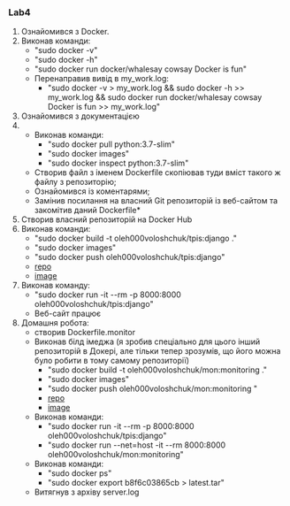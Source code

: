 ### Lab4
1. Ознайомився з Docker.
2. Виконав команди:
    - "sudo docker -v"
    - "sudo docker -h"
    - "sudo docker run docker/whalesay cowsay Docker is fun"
    - Перенаправив вивід в my_work.log:
        - "sudo docker -v > my_work.log && sudo docker -h >> my_work.log && sudo docker run docker/whalesay cowsay Docker is fun >> my_work.log"
3. Ознайомився з документацією
4. - Виконав команди:
        - "sudo docker pull python:3.7-slim"
        - "sudo docker images"
        - "sudo docker inspect python:3.7-slim"
    - Створив файл з іменем Dockerfile скопіював туди вміст такого ж файлу з репозиторію;
    - Ознайомився із коментарями;
    - Замінив посилання на власний Git репозиторій із веб-сайтом та закомітив даний Dockerfile*
5. Створив власний репозиторій на Docker Hub
6. Виконав команди:
    - "sudo docker build -t oleh000voloshchuk/tpis:django ."
    - "sudo docker images"
    - "sudo docker push oleh000voloshchuk/tpis:django"
    - [repo](https://hub.docker.com/repository/docker/oleh000voloshchuk/tpis)
    - [image](https://hub.docker.com/layers/128622823/oleh000voloshchuk/tpis/django/images/sha256-e5f73b97bcb9d8b87161d2ab04fc704221c4ebf286592a9cde0e636585040bbf?context=explore)
7. Виконав команду:
    - "sudo docker run -it --rm -p 8000:8000 oleh000voloshchuk/tpis:django"
    - Веб-сайт працює
8. Домашня робота:
    - створив Dockerfile.monitor
    - Виконав білд імеджа (я зробив спеціально для цього інший репозиторій в Докері, але тільки тепер зрозумів, що його можна було робити в тому самому репозиторії)
        - "sudo docker build -t oleh000voloshchuk/mon:monitoring ."
        - "sudo docker images"
        - "sudo docker push oleh000voloshchuk/mon:monitoring "
        - [repo](https://hub.docker.com/repository/docker/oleh000voloshchuk/mon)
        - [image](https://hub.docker.com/layers/128635345/oleh000voloshchuk/mon/monitoring/images/sha256-ee6080e8a88ef37e830780d299babf711a605b353cd22db2edf7a92c3ae84dc3?context=explore)
    - Виконав команди:
        - "sudo docker run -it --rm -p 8000:8000 oleh000voloshchuk/tpis:django"
        - "sudo docker run --net=host -it --rm  8000:8000 oleh000voloshchuk/mon:monitoring"
    - Виконав команди:
        - "sudo docker ps"
        - "sudo docker export b8f6c03865cb > latest.tar"
    - Витягнув з архіву server.log
